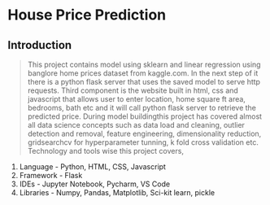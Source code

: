 # House Price Prediction

## Introduction

> This project contains model using sklearn and linear regression using banglore home prices dataset from kaggle.com. In the next step of it there is a python flask server that uses the saved model to serve http requests. Third component is the website built in html, css and javascript that allows user to enter location, home square ft area, bedrooms, bath etc and it will call python flask server to retrieve the predicted price. During model buildingthis project has covered almost all data science concepts such as data load and cleaning, outlier detection and removal, feature engineering, dimensionality reduction, gridsearchcv for hyperparameter tunning, k fold cross validation etc. Technology and tools wise this project covers,
1. Language - Python, HTML, CSS, Javascript
2. Framework - Flask
3. IDEs - Jupyter Notebook, Pycharm, VS Code
4. Libraries - Numpy, Pandas, Matplotlib, Sci-kit learn, pickle
